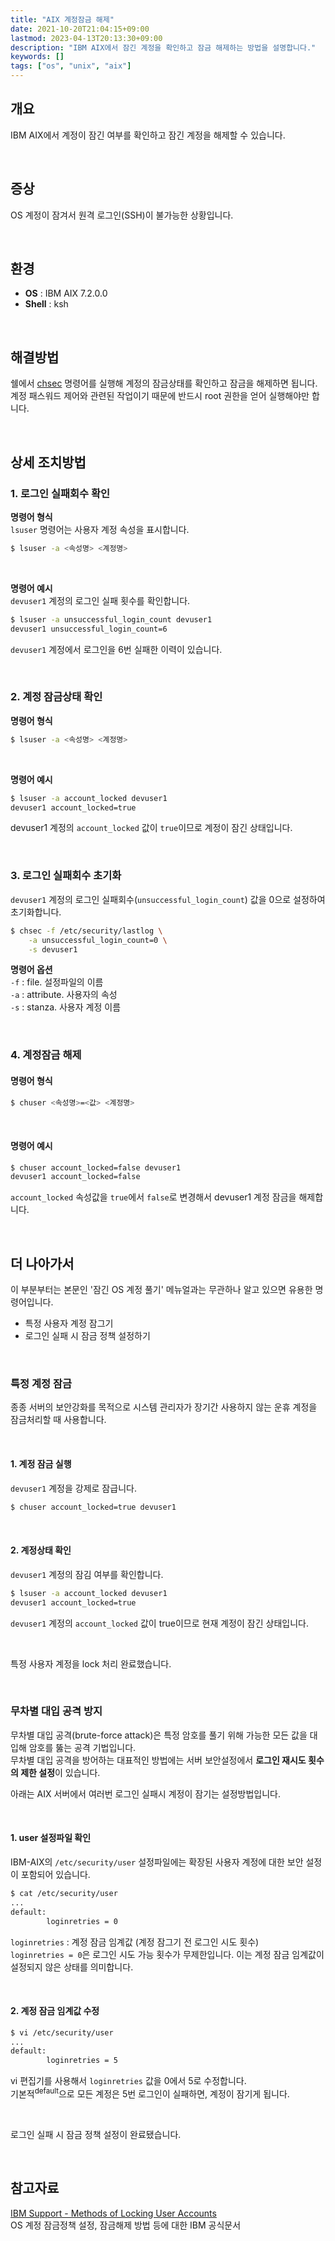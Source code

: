 ```yaml
---
title: "AIX 계정잠금 해제"
date: 2021-10-20T21:04:15+09:00
lastmod: 2023-04-13T20:13:30+09:00
description: "IBM AIX에서 잠긴 계정을 확인하고 잠금 해제하는 방법을 설명합니다."
keywords: []
tags: ["os", "unix", "aix"]
---
```


## 개요

IBM AIX에서 계정이 잠긴 여부를 확인하고 잠긴 계정을 해제할 수 있습니다.

&nbsp;

## 증상

OS 계정이 잠겨서 원격 로그인(SSH)이 불가능한 상황입니다.

&nbsp;

## 환경

- **OS** : IBM AIX 7.2.0.0
- **Shell** : ksh

&nbsp;

## 해결방법

쉘에서 [chsec](https://www.ibm.com/docs/ko/aix/7.2?topic=c-chsec-command) 명령어를 실행해 계정의 잠금상태를 확인하고 잠금을 해제하면 됩니다.  
계정 패스워드 제어와 관련된 작업이기 때문에 반드시 root 권한을 얻어 실행해야만 합니다.  

&nbsp;

## 상세 조치방법

### 1. 로그인 실패회수 확인

**명령어 형식**  
`lsuser` 명령어는 사용자 계정 속성을 표시합니다.

```bash
$ lsuser -a <속성명> <계정명>
```

&nbsp;

**명령어 예시**  
`devuser1` 계정의 로그인 실패 횟수를 확인합니다.

```bash
$ lsuser -a unsuccessful_login_count devuser1
devuser1 unsuccessful_login_count=6
```

`devuser1` 계정에서 로그인을 6번 실패한 이력이 있습니다.

&nbsp;

### 2. 계정 잠금상태 확인

**명령어 형식**

```bash
$ lsuser -a <속성명> <계정명>
```

&nbsp;

**명령어 예시**

```bash
$ lsuser -a account_locked devuser1
devuser1 account_locked=true
```

devuser1 계정의 `account_locked` 값이 `true`이므로 계정이 잠긴 상태입니다.

&nbsp;

### 3. 로그인 실패회수 초기화

`devuser1` 계정의 로그인 실패회수(`unsuccessful_login_count`) 값을 0으로 설정하여 초기화합니다.

```bash
$ chsec -f /etc/security/lastlog \
    -a unsuccessful_login_count=0 \
    -s devuser1
```

**명령어 옵션**  
`-f` : file. 설정파일의 이름  
`-a` : attribute. 사용자의 속성  
`-s` : stanza. 사용자 계정 이름

&nbsp;

### 4. 계정잠금 해제

#### 명령어 형식

```bash
$ chuser <속성명>=<값> <계정명>
```

&nbsp;

#### 명령어 예시

```bash
$ chuser account_locked=false devuser1
devuser1 account_locked=false
```

`account_locked` 속성값을 `true`에서 `false`로 변경해서 devuser1 계정 잠금을 해제합니다.

&nbsp;

## 더 나아가서

이 부분부터는 본문인 '잠긴 OS 계정 풀기' 메뉴얼과는 무관하나 알고 있으면 유용한 명령어입니다.

- 특정 사용자 계정 잠그기
- 로그인 실패 시 잠금 정책 설정하기

&nbsp;

### 특정 계정 잠금

종종 서버의 보안강화를 목적으로 시스템 관리자가 장기간 사용하지 않는 운휴 계정을 잠금처리할 때 사용합니다.

&nbsp;

#### 1. 계정 잠금 실행

`devuser1` 계정을 강제로 잠급니다.

```bash
$ chuser account_locked=true devuser1
```

&nbsp;

#### 2. 계정상태 확인

`devuser1` 계정의 잠김 여부를 확인합니다.

```bash
$ lsuser -a account_locked devuser1
devuser1 account_locked=true
```

`devuser1` 계정의 `account_locked` 값이 true이므로 현재 계정이 잠긴 상태입니다.

&nbsp;

특정 사용자 계정을 lock 처리 완료했습니다.

&nbsp;

### 무차별 대입 공격 방지

무차별 대입 공격(brute-force attack)은 특정 암호를 풀기 위해 가능한 모든 값을 대입해 암호를 뚫는 공격 기법입니다.  
무차별 대입 공격을 방어하는 대표적인 방법에는 서버 보안설정에서 **로그인 재시도 횟수의 제한 설정**이 있습니다.

아래는 AIX 서버에서 여러번 로그인 실패시 계정이 잠기는 설정방법입니다.

&nbsp;

#### 1. user 설정파일 확인

IBM-AIX의 `/etc/security/user` 설정파일에는 확장된 사용자 계정에 대한 보안 설정이 포함되어 있습니다.

```bash
$ cat /etc/security/user
...
default:
        loginretries = 0
```

`loginretries` : 계정 잠금 임계값 (계정 잠그기 전 로그인 시도 횟수)  
`loginretries = 0`은 로그인 시도 가능 횟수가 무제한입니다. 이는 계정 잠금 임계값이 설정되지 않은 상태를 의미합니다.

&nbsp;

#### 2. 계정 잠금 임계값 수정

```bash
$ vi /etc/security/user
...
default:
        loginretries = 5
```

vi 편집기를 사용해서 `loginretries` 값을 0에서 5로 수정합니다.  
기본적<sup>default</sup>으로 모든 계정은 5번 로그인이 실패하면, 계정이 잠기게 됩니다.

&nbsp;

로그인 실패 시 잠금 정책 설정이 완료됐습니다.

&nbsp;

## 참고자료

[IBM Support - Methods of Locking User Accounts](https://www.ibm.com/support/pages/methods-locking-user-accounts)  
OS 계정 잠금정책 설정, 잠금해제 방법 등에 대한 IBM 공식문서
